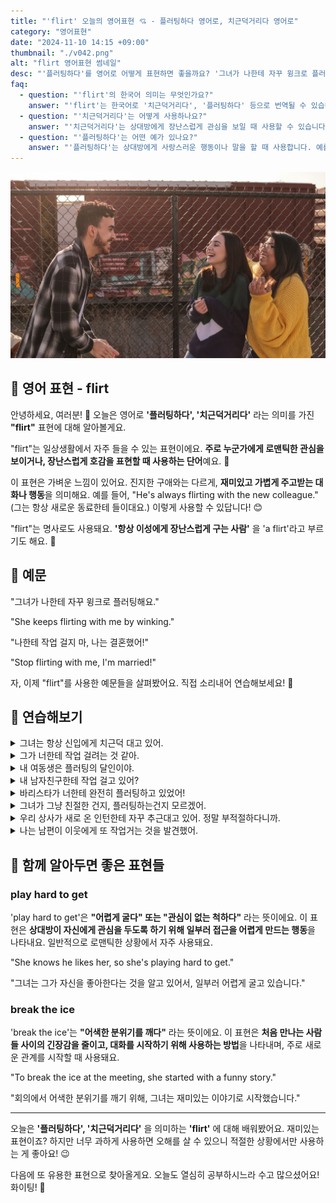 ```yaml
---
title: "'flirt' 오늘의 영어표현 💘 - 플러팅하다 영어로, 치근덕거리다 영어로"
category: "영어표현"
date: "2024-11-10 14:15 +09:00"
thumbnail: "./v042.png"
alt: "flirt 영어표현 썸네일"
desc: "'플러팅하다'를 영어로 어떻게 표현하면 좋을까요? '그녀가 나한테 자꾸 윙크로 플러팅해요.', '나한테 작업 걸지 마, 나는 결혼했어!' 등을 영어로 표현하는 법을 배워봅시다. 다양한 예문을 통해서 연습하고 본인의 표현으로 만들어 보세요."
faq:
  - question: "'flirt'의 한국어 의미는 무엇인가요?"
    answer: "'flirt'는 한국어로 '치근덕거리다', '플러팅하다' 등으로 번역될 수 있습니다. 주로 상대방에게 관심을 보이거나 애정의 표시를 할 때 사용합니다."
  - question: "'치근덕거리다'는 어떻게 사용하나요?"
    answer: "'치근덕거리다'는 상대방에게 장난스럽게 관심을 보일 때 사용할 수 있습니다. 예를 들어, '그는 그녀에게 치근덕거리며 농담을 건넸다'는 'He flirted with her by making jokes'로 표현할 수 있습니다."
  - question: "'플러팅하다'는 어떤 예가 있나요?"
    answer: "'플러팅하다'는 상대방에게 사랑스러운 행동이나 말을 할 때 사용합니다. 예를 들어, '그녀는 그에게 가벼운 미소로 플러팅했다.'는 'She flirted with him by giving a sweet smile'로 표현할 수 있습니다."
---
```


![두 여성과 즐겁게 대화를 나누고 있는 남성](./v042-1.jpg)

## 🌟 영어 표현 - flirt

안녕하세요, 여러분! 👋 오늘은 영어로 **'플러팅하다', '치근덕거리다'** 라는 의미를 가진 **"flirt"** 표현에 대해 알아볼게요.

"flirt"는 일상생활에서 자주 들을 수 있는 표현이에요. **주로 누군가에게 로맨틱한 관심을 보이거나, 장난스럽게 호감을 표현할 때 사용하는 단어**예요. 💝

이 표현은 가벼운 느낌이 있어요. 진지한 구애와는 다르게, **재미있고 가볍게 주고받는 대화나 행동**을 의미해요. 예를 들어, "He's always flirting with the new colleague." (그는 항상 새로운 동료한테 들이대요.) 이렇게 사용할 수 있답니다! 😊

"flirt"는 명사로도 사용돼요. **'항상 이성에게 장난스럽게 구는 사람'** 을 'a flirt'라고 부르기도 해요. 🤭

<script async src="https://pagead2.googlesyndication.com/pagead/js/adsbygoogle.js?client=ca-pub-1465612013356152"
     crossorigin="anonymous"></script>
<!-- engple-horizontal-ad -->

<ins class="adsbygoogle"
     style="display:block"
     data-ad-client="ca-pub-1465612013356152"
     data-ad-slot="2106896038"
     data-ad-format="auto"
     data-full-width-responsive="true"></ins>

<script>
     (adsbygoogle = window.adsbygoogle || []).push({});
</script>

## 📖 예문

"그녀가 나한테 자꾸 윙크로 플러팅해요."

"She keeps flirting with me by winking."

"나한테 작업 걸지 마, 나는 결혼했어!"

"Stop flirting with me, I'm married!"

자, 이제 "flirt"를 사용한 예문들을 살펴봤어요. 직접 소리내어 연습해보세요! 🎯

## 💬 연습해보기

<details>
<summary>그녀는 항상 신입에게 치근덕 대고 있어.</summary>
<span>She's always flirting with the new guy at work.</span>
</details>

<details>
<summary>그가 너한테 작업 걸려는 것 같아.</summary>
<span>I think he's <a href="/blog/in-english/117.try-to/">trying to</a> flirt with you.</span>
</details>

<details>
<summary>내 여동생은 플러팅의 달인이야.</summary>
<span>My sister's really good at flirting. </span>
</details>

<details>
<summary>내 남자친구한테 작업 걸고 있어?</summary>
<span>Are you flirting with my boyfriend?</span>
</details>

<details>
<summary>바리스타가 너한테 완전히 플러팅하고 있었어!</summary>
<span>The barista was totally flirting with you!</span>
</details>

<details>
<summary>그녀가 그냥 친절한 건지, 플러팅하는건지 모르겠어.</summary>
<span>I can't tell if she's just being friendly or flirting with me.</span>
</details>

<details>
<summary>우리 상사가 새로 온 인턴한테 자꾸 추근대고 있어. 정말 부적절하다니까.</summary>
<span>My boss keeps flirting with the new intern. It's really inappropriate.</span>
</details>

<details>
<summary>나는 남편이 이웃에게 또 작업거는 것을 발견했어.</summary>
<span>I caught my husband flirting with the neighbor again.</span>
</details>

## 🤝 함께 알아두면 좋은 표현들

### play hard to get

'play hard to get'은 **"어렵게 굴다" 또는 "관심이 없는 척하다"** 라는 뜻이에요. 이 표현은 **상대방이 자신에게 관심을 두도록 하기 위해 일부러 접근을 어렵게 만드는 행동**을 나타내요. 일반적으로 로맨틱한 상황에서 자주 사용돼요.

"She knows he likes her, so she's playing hard to get."

"그녀는 그가 자신을 좋아한다는 것을 알고 있어서, 일부러 어렵게 굴고 있습니다."

### break the ice

'break the ice'는 **"어색한 분위기를 깨다"** 라는 뜻이에요. 이 표현은 **처음 만나는 사람들 사이의 긴장감을 줄이고, 대화를 시작하기 위해 사용하는 방법**을 나타내며, 주로 새로운 관계를 시작할 때 사용돼요.

"To break the ice at the meeting, she started with a funny story."

"회의에서 어색한 분위기를 깨기 위해, 그녀는 재미있는 이야기로 시작했습니다."

---

오늘은 **'플러팅하다', '치근덕거리다'** 을 의미하는 **'flirt'** 에 대해 배워봤어요. 재미있는 표현이죠? 하지만 너무 과하게 사용하면 오해를 살 수 있으니 적절한 상황에서만 사용하는 게 좋아요! 😉

다음에 또 유용한 표현으로 찾아올게요. 오늘도 열심히 공부하시느라 수고 많으셨어요! 화이팅! 💪

